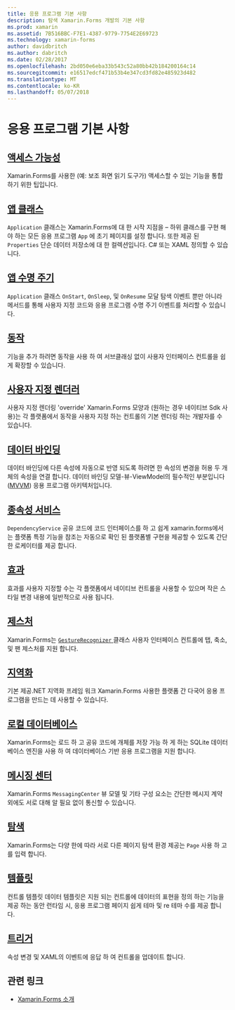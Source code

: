 ```yaml
---
title: 응용 프로그램 기본 사항
description: 탐색 Xamarin.Forms 개발의 기본 사항
ms.prod: xamarin
ms.assetid: 7B516BBC-F7E1-4387-9779-7754E2E69723
ms.technology: xamarin-forms
author: davidbritch
ms.author: dabritch
ms.date: 02/28/2017
ms.openlocfilehash: 2bd050e6eba33b543c52a80bb42b184200164c14
ms.sourcegitcommit: e16517edcf471b53b4e347cd3fd82e485923d482
ms.translationtype: MT
ms.contentlocale: ko-KR
ms.lasthandoff: 05/07/2018
---
```

# <a name="application-fundamentals"></a>응용 프로그램 기본 사항

## <a name="accessibilityaccessibilityindexmd"></a>[액세스 가능성](accessibility/index.md)

Xamarin.Forms를 사용한 (예: 보조 화면 읽기 도구가) 액세스할 수 있는 기능을 통합 하기 위한 팁입니다.

## <a name="app-classapplication-classmd"></a>[앱 클래스](application-class.md)

`Application` 클래스는 Xamarin.Forms에 대 한 시작 지점을 – 하위 클래스를 구현 해야 하는 모든 응용 프로그램 `App` 에 초기 페이지를 설정 합니다. 또한 제공 된 `Properties` 단순 데이터 저장소에 대 한 컬렉션입니다. C# 또는 XAML 정의할 수 있습니다.

## <a name="app-lifecycleapp-lifecyclemd"></a>[앱 수명 주기](app-lifecycle.md)

`Application` 클래스 `OnStart`, `OnSleep`, 및 `OnResume` 모달 탐색 이벤트 뿐만 아니라 메서드를 통해 사용자 지정 코드와 응용 프로그램 수명 주기 이벤트를 처리할 수 있습니다.

## <a name="behaviorsbehaviorsindexmd"></a>[동작](behaviors/index.md)

기능을 추가 하려면 동작을 사용 하 여 서브클래싱 없이 사용자 인터페이스 컨트롤을 쉽게 확장할 수 있습니다.

## <a name="custom-rendererscustom-rendererindexmd"></a>[사용자 지정 렌더러](custom-renderer/index.md)

사용자 지정 렌더링 'override' Xamarin.Forms 모양과 (원하는 경우 네이티브 Sdk 사용)는 각 플랫폼에서 동작을 사용자 지정 하는 컨트롤의 기본 렌더링 하는 개발자를 수 있습니다.

## <a name="data-bindingdata-bindingindexmd"></a>[데이터 바인딩](data-binding/index.md)

데이터 바인딩에 다른 속성에 자동으로 반영 되도록 하려면 한 속성의 변경을 허용 두 개체의 속성을 연결 합니다. 데이터 바인딩 모델-뷰-ViewModel의 필수적인 부분입니다 ([MVVM](~/xamarin-forms/enterprise-application-patterns/mvvm.md)) 응용 프로그램 아키텍처입니다.

## <a name="dependency-servicedependency-serviceindexmd"></a>[종속성 서비스](dependency-service/index.md)

`DependencyService` 공유 코드에 코드 인터페이스를 하 고 쉽게 xamarin.forms에서는 플랫폼 특정 기능을 참조는 자동으로 확인 된 플랫폼별 구현을 제공할 수 있도록 간단한 로케이터를 제공 합니다.

## <a name="effectseffectsindexmd"></a>[효과](effects/index.md)

효과를 사용자 지정할 수는 각 플랫폼에서 네이티브 컨트롤을 사용할 수 있으며 작은 스타일 변경 내용에 일반적으로 사용 됩니다.

## <a name="gesturesgesturesindexmd"></a>[제스처](gestures/index.md)

Xamarin.Forms는 [ `GestureRecognizer` ](https://developer.xamarin.com/api/type/Xamarin.Forms.GestureRecognizer/) 클래스 사용자 인터페이스 컨트롤에 탭, 축소, 및 팬 제스처를 지원 합니다.

## <a name="localizationlocalizationindexmd"></a>[지역화](localization/index.md)

기본 제공.NET 지역화 프레임 워크 Xamarin.Forms 사용한 플랫폼 간 다국어 응용 프로그램을 만드는 데 사용할 수 있습니다.

## <a name="local-databasesdatabasesmd"></a>[로컬 데이터베이스](databases.md)

Xamarin.Forms는 로드 하 고 공유 코드에 개체를 저장 가능 하 게 하는 SQLite 데이터베이스 엔진을 사용 하 여 데이터베이스 기반 응용 프로그램을 지원 합니다.

## <a name="messaging-centermessaging-centermd"></a>[메시징 센터](messaging-center.md)

Xamarin.Forms `MessagingCenter` 뷰 모델 및 기타 구성 요소는 간단한 메시지 계약 외에도 서로 대해 알 필요 없이 통신할 수 있습니다.

## <a name="navigationnavigationindexmd"></a>[탐색](navigation/index.md)

Xamarin.Forms는 다양 한에 따라 서로 다른 페이지 탐색 환경 제공는 `Page` 사용 하 고를 입력 합니다.

## <a name="templatestemplatesindexmd"></a>[템플릿](templates/index.md)

컨트롤 템플릿 데이터 템플릿은 지원 되는 컨트롤에 데이터의 표현을 정의 하는 기능을 제공 하는 동안 런타임 시, 응용 프로그램 페이지 쉽게 테마 및 re 테마 수를 제공 합니다.

## <a name="triggerstriggersmd"></a>[트리거](triggers.md)

속성 변경 및 XAML의 이벤트에 응답 하 여 컨트롤을 업데이트 합니다.


## <a name="related-links"></a>관련 링크

- [Xamarin.Forms 소개](~/xamarin-forms/get-started/introduction-to-xamarin-forms.md)
